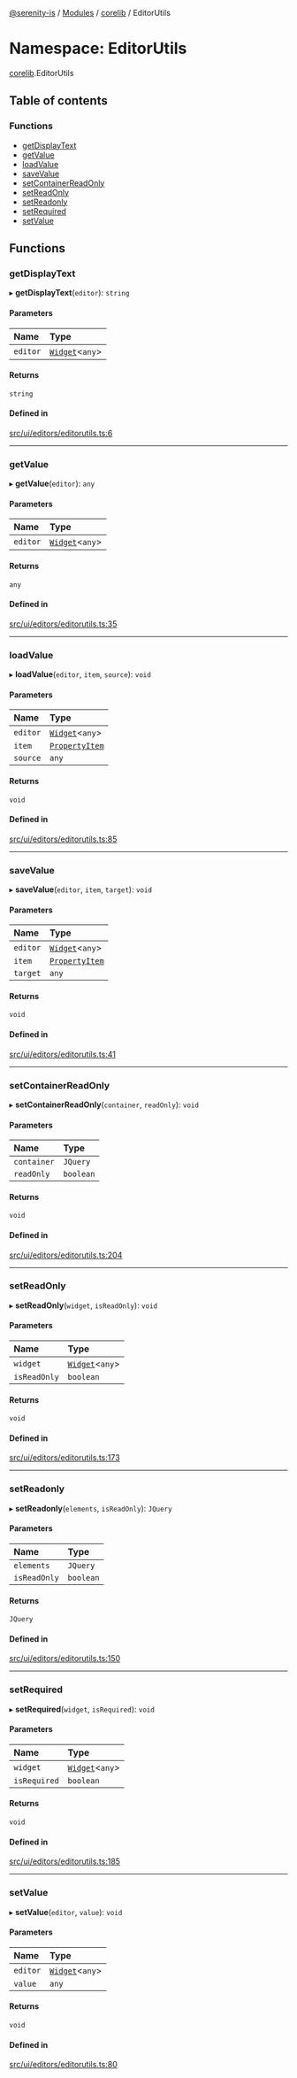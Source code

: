 [@serenity-is](../README.md) / [Modules](../modules.md) / [corelib](corelib.md) / EditorUtils

# Namespace: EditorUtils

[corelib](corelib.md).EditorUtils

## Table of contents

### Functions

- [getDisplayText](corelib.EditorUtils.md#getdisplaytext)
- [getValue](corelib.EditorUtils.md#getvalue)
- [loadValue](corelib.EditorUtils.md#loadvalue)
- [saveValue](corelib.EditorUtils.md#savevalue)
- [setContainerReadOnly](corelib.EditorUtils.md#setcontainerreadonly)
- [setReadOnly](corelib.EditorUtils.md#setreadonly)
- [setReadonly](corelib.EditorUtils.md#setreadonly-1)
- [setRequired](corelib.EditorUtils.md#setrequired)
- [setValue](corelib.EditorUtils.md#setvalue)

## Functions

### getDisplayText

▸ **getDisplayText**(`editor`): `string`

#### Parameters

| Name | Type |
| :------ | :------ |
| `editor` | [`Widget`](../classes/corelib.Widget.md)<`any`\> |

#### Returns

`string`

#### Defined in

[src/ui/editors/editorutils.ts:6](https://github.com/serenity-is/serenity/blob/master/packages/corelib/src/ui/editors/editorutils.ts#L6)

___

### getValue

▸ **getValue**(`editor`): `any`

#### Parameters

| Name | Type |
| :------ | :------ |
| `editor` | [`Widget`](../classes/corelib.Widget.md)<`any`\> |

#### Returns

`any`

#### Defined in

[src/ui/editors/editorutils.ts:35](https://github.com/serenity-is/serenity/blob/master/packages/corelib/src/ui/editors/editorutils.ts#L35)

___

### loadValue

▸ **loadValue**(`editor`, `item`, `source`): `void`

#### Parameters

| Name | Type |
| :------ | :------ |
| `editor` | [`Widget`](../classes/corelib.Widget.md)<`any`\> |
| `item` | [`PropertyItem`](../interfaces/corelib_q.PropertyItem.md) |
| `source` | `any` |

#### Returns

`void`

#### Defined in

[src/ui/editors/editorutils.ts:85](https://github.com/serenity-is/serenity/blob/master/packages/corelib/src/ui/editors/editorutils.ts#L85)

___

### saveValue

▸ **saveValue**(`editor`, `item`, `target`): `void`

#### Parameters

| Name | Type |
| :------ | :------ |
| `editor` | [`Widget`](../classes/corelib.Widget.md)<`any`\> |
| `item` | [`PropertyItem`](../interfaces/corelib_q.PropertyItem.md) |
| `target` | `any` |

#### Returns

`void`

#### Defined in

[src/ui/editors/editorutils.ts:41](https://github.com/serenity-is/serenity/blob/master/packages/corelib/src/ui/editors/editorutils.ts#L41)

___

### setContainerReadOnly

▸ **setContainerReadOnly**(`container`, `readOnly`): `void`

#### Parameters

| Name | Type |
| :------ | :------ |
| `container` | `JQuery` |
| `readOnly` | `boolean` |

#### Returns

`void`

#### Defined in

[src/ui/editors/editorutils.ts:204](https://github.com/serenity-is/serenity/blob/master/packages/corelib/src/ui/editors/editorutils.ts#L204)

___

### setReadOnly

▸ **setReadOnly**(`widget`, `isReadOnly`): `void`

#### Parameters

| Name | Type |
| :------ | :------ |
| `widget` | [`Widget`](../classes/corelib.Widget.md)<`any`\> |
| `isReadOnly` | `boolean` |

#### Returns

`void`

#### Defined in

[src/ui/editors/editorutils.ts:173](https://github.com/serenity-is/serenity/blob/master/packages/corelib/src/ui/editors/editorutils.ts#L173)

___

### setReadonly

▸ **setReadonly**(`elements`, `isReadOnly`): `JQuery`

#### Parameters

| Name | Type |
| :------ | :------ |
| `elements` | `JQuery` |
| `isReadOnly` | `boolean` |

#### Returns

`JQuery`

#### Defined in

[src/ui/editors/editorutils.ts:150](https://github.com/serenity-is/serenity/blob/master/packages/corelib/src/ui/editors/editorutils.ts#L150)

___

### setRequired

▸ **setRequired**(`widget`, `isRequired`): `void`

#### Parameters

| Name | Type |
| :------ | :------ |
| `widget` | [`Widget`](../classes/corelib.Widget.md)<`any`\> |
| `isRequired` | `boolean` |

#### Returns

`void`

#### Defined in

[src/ui/editors/editorutils.ts:185](https://github.com/serenity-is/serenity/blob/master/packages/corelib/src/ui/editors/editorutils.ts#L185)

___

### setValue

▸ **setValue**(`editor`, `value`): `void`

#### Parameters

| Name | Type |
| :------ | :------ |
| `editor` | [`Widget`](../classes/corelib.Widget.md)<`any`\> |
| `value` | `any` |

#### Returns

`void`

#### Defined in

[src/ui/editors/editorutils.ts:80](https://github.com/serenity-is/serenity/blob/master/packages/corelib/src/ui/editors/editorutils.ts#L80)
